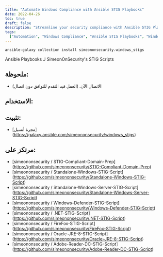 ```yaml
---
title: "Automate Windows Compliance with Ansible STIG Playbooks"
date: 2022-04-26
toc: true
draft: false
description: "Streamline your security compliance with Ansible STIG Playbooks for Windows systems."
tags:
  ["Automation", "Windows Compliance", "Ansible STIG Playbooks", "Windows Hardening", "STIG Scripts", "STIG Compliance", "Ansible Galaxy", "PowerShell", "PowerShell Script", "Windows Server", "Windows Defender", ".NET", "FireFox", "Oracle JRE 8", "Adobe Reader DC", "Internet Connectivity", "Offline Compatibility", "Security Hardening", "Windows Security"]
---
```

```bash
ansible-galaxy collection install simeononsecurity.windows_stigs
```

  Ansible Playbooks لـ SimeonOnSecurity's STIG Scripts  ## ملحوظة:  - الاتصال الآن. (العمل قيد التقدم للتوافق دون اتصال)  ## الاستخدام:  ## تثبيت:  - [مجرة أنسبل] (https://galaxy.ansible.com/simeononsecurity/windows_stigs)   ## مرتكز على:  - [simeononsecurity / STIG-Compliant-Domain-Prep] (https://github.com/simeononsecurity/STIG-Compliant-Domain-Prep) - [simeononsecurity / Standalone-Windows-STIG-Script] (https://github.com/simeononsecurity/Standalone-Windows-STIG-Script) - [simeononsecurity / Standalone-Windows-Server-STIG-Script] (https://github.com/simeononsecurity/Standalone-Windows-Server-STIG-Script) - [simeononsecurity / Windows-Defender-STIG-Script] (https://github.com/simeononsecurity/Windows-Defender-STIG-Script) - [simeononsecurity / .NET-STIG-Script] (https://github.com/simeononsecurity/.NET-STIG-Script) - [simeononsecurity / FireFox-STIG-Script] (https://github.com/simeononsecurity/FireFox-STIG-Script) - [simeononsecurity / Oracle-JRE-8-STIG-Script] (https://github.com/simeononsecurity/Oracle-JRE-8-STIG-Script) - [simeononsecurity / Adobe-Reader-DC-STIG-Script] (https://github.com/simeononsecurity/Adobe-Reader-DC-STIG-Script)
